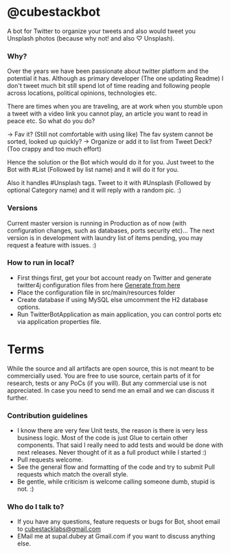 # @cubestackbot #

A bot for Twitter to organize your tweets and also would tweet you Unsplash photos (because why not! and also ♡ Unsplash).

### Why? ###

Over the years we have been passionate about twitter platform and the potential it has. Although as primary developer (The one updating Readme) I don't tweet much bit still spend lot of time reading and following people across locations, political opinions, technologies etc. 

There are times when you are traveling, are at work when you stumble upon a tweet with a video link you cannot play, an article you want to read in peace etc. So what do you do?

-> Fav it? (Still not comfortable with using like) The fav system cannot be sorted, looked up quickly?
-> Organize or add it to list from Tweet Deck? (Too crappy and too much effort)

Hence the solution or the Bot which would do it for you. Just tweet to the Bot with #List (Followed by list name) and it will do it for you. 

Also it handles #Unsplash tags. Tweet to it with #Unsplash (Followed by optional Category name) and it will reply with a random pic. :) 

### Versions ###

Current master version is running in Production as of now (with configuration changes, such as databases, ports security etc)...
The next version is in development with laundry list of items pending, you may request a feature with issues. :) 

### How to run in local? ###

* First things first, get your bot account ready on Twitter and generate twitter4j configuration files from here [Generate from here](http://twitter4j.org/en/configuration.html) 
* Place the configuration file in src/main/resources folder
* Create database if using MySQL else umcomment the H2 database options.
* Run TwitterBotApplication as main application, you can control ports etc via application properties file. 

# Terms #
While the source and all artifacts are open source, this is not meant to be commercially used. You are free to use source, certain parts of it for research, tests or any PoCs (if you will). But any commercial use is not appreciated. In case you need to send me an email and we can discuss it further. 

### Contribution guidelines ###

* I know there are very few Unit tests, the reason is there is very less business logic. Most of the code is just Glue to certain other components. That said I really need to add tests and would be done with next releases. Never thought of it as a full product while I started :) 
* Pull requests welcome.
* See the general flow and formatting of the code and try to submit Pull requests which match the overall style.
* Be gentle, while criticism is welcome calling someone dumb, stupid is not. :)

### Who do I talk to? ###

* If you have any questions, feature requests or bugs for Bot, shoot email to cubestacklabs@gmail.com
* EMail me at supal.dubey at Gmail.com if you want to discuss anything else. 
